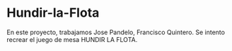 # Hundir-la-Flota
En este proyecto, trabajamos Jose Pandelo, Francisco Quintero.
Se intento recrear el juego de mesa HUNDIR LA FLOTA.
